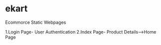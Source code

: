 # ekart
Ecommorce Static Webpages

1.Login Page- User Authentication
2.Index Page- Product Details-->Home Page
